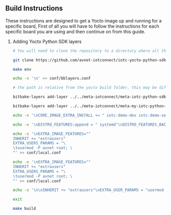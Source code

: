 ## Build Instructions

These instructions are designed to get a Yocto image up and running for a specific board, First of all you will have to follow the instructions for each specific board you are using and then continue on from this guide.

1. Adding Yocto Python SDK layers

    ```bash
    # You will need to clone the repository to a directory where all the other meta-layers exist, this different for each board
    
    git clone https://github.com/avnet-iotconnect/iotc-yocto-python-sdk.git -b kirkstone ./meta-iotconnect

    make env

    echo -e '\n' >> conf/bblayers.conf
    
    # the path is relative from the yocto build folder, this may be different from board to board

    bitbake-layers add-layer ../../meta-iotconnect/meta-iotc-python-sdk/
    
    bitbake-layers add-layer ../../meta-iotconnect/meta-my-iotc-python-sdk-example/
    
    echo -e '\nCORE_IMAGE_EXTRA_INSTALL += " iotc-demo-dev iotc-demo-service"' >> ./conf/local.conf
    
    echo -e '\nDISTRO_FEATURES:append = " systemd"\nDISTRO_FEATURES_BACKFILL_CONSIDERED += " sysvinit"\nVIRTUAL-RUNTIME_init_manager = " systemd"\nVIRTUAL-RUNTIME_initscripts = " systemd-compat-units"\n' >> ./conf/local.conf
    
    echo -e '\nEXTRA_IMAGE_FEATURES=""
    INHERIT += "extrausers"
    EXTRA_USERS_PARAMS = "\ 
    \tusermod -P avnet root; \ 
    "' >> conf/local.conf

    echo -e '\nEXTRA_IMAGE_FEATURES=""
    INHERIT += "extrausers"
    EXTRA_USERS_PARAMS = "\ 
    \tusermod -P avnet root; \ 
    "' >> conf/local.conf 

    echo -e '\n\nINHERIT += "extrausers"\nEXTRA_USER_PARAMS = "usermod -P avnet root;"' >> conf/local.conf 

    exit

    make build
    ```

